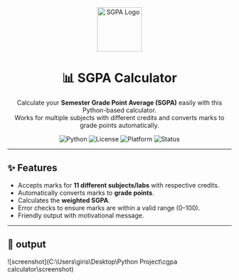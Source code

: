 <div align="center">
  <img src="https://upload.wikimedia.org/wikipedia/commons/3/3a/Grade_icon.svg" alt="SGPA Logo" width="100">
  
  # 📊 SGPA Calculator
  
  Calculate your **Semester Grade Point Average (SGPA)** easily with this Python-based calculator.  
  Works for multiple subjects with different credits and converts marks to grade points automatically.
  
  ![Python](https://img.shields.io/badge/Python-3.x-blue?logo=python)
  ![License](https://img.shields.io/badge/License-MIT-green.svg)
  ![Platform](https://img.shields.io/badge/Platform-Any-lightgrey)
  ![Status](https://img.shields.io/badge/Status-Active-brightgreen)
</div>

---

## ✨ Features
- Accepts marks for **11 different subjects/labs** with respective credits.
- Automatically converts marks to **grade points**.
- Calculates the **weighted SGPA**.
- Error checks to ensure marks are within a valid range (0–100).
- Friendly output with motivational message.

---

## 📂 output
![screenshot](C:\Users\giris\Desktop\Python Project\cgpa calculator\screenshot)
